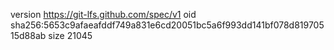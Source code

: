 version https://git-lfs.github.com/spec/v1
oid sha256:5653c9afaeafddf749a831e6cd20051bc5a6f993dd141bf078d81970515d88ab
size 21045
